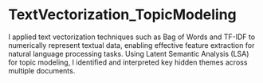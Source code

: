 # TextVectorization_TopicModeling
I applied text vectorization techniques such as Bag of Words and TF-IDF to numerically represent textual data, enabling effective feature extraction for natural language processing tasks. Using Latent Semantic Analysis (LSA) for topic modeling, I identified and interpreted key hidden themes across multiple documents.
